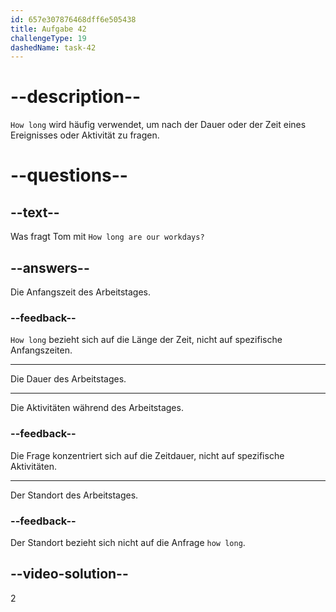 ```yaml
---
id: 657e307876468dff6e505438
title: Aufgabe 42
challengeType: 19
dashedName: task-42
---
```


# --description--

`How long` wird häufig verwendet, um nach der Dauer oder der Zeit eines Ereignisses oder Aktivität zu fragen.

# --questions--

## --text--

Was fragt Tom mit `How long are our workdays?`

## --answers--

Die Anfangszeit des Arbeitstages.

### --feedback--

`How long` bezieht sich auf die Länge der Zeit, nicht auf spezifische Anfangszeiten.

---

Die Dauer des Arbeitstages.

---

Die Aktivitäten während des Arbeitstages.

### --feedback--

Die Frage konzentriert sich auf die Zeitdauer, nicht auf spezifische Aktivitäten.

---

Der Standort des Arbeitstages.

### --feedback--

Der Standort bezieht sich nicht auf die Anfrage `how long`.

## --video-solution--

2
